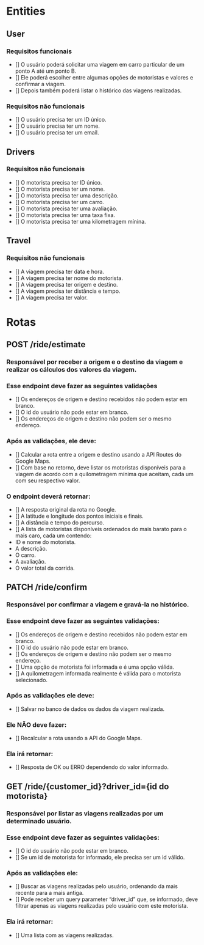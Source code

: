 # Entities

## User
### Requisitos funcionais
- [] O usuário poderá solicitar uma viagem em carro particular de um ponto A até um ponto B.
- [] Ele poderá escolher entre algumas opções de motoristas e valores e confirmar a viagem.
- [] Depois também poderá listar o histórico das viagens realizadas.

### Requisitos não funcionais
- [] O usuário precisa ter um ID único.
- [] O usuário precisa ter um nome.
- [] O usuário precisa ter um email.

## Drivers
### Requisitos não funcionais
- [] O motorista precisa ter ID único.
- [] O motorista precisa ter um nome.
- [] O motorista precisa ter uma descrição.
- [] O motorista precisa ter um carro.
- [] O motorista precisa ter uma avaliação.
- [] O motorista precisa ter uma taxa fixa.
- [] O motorista precisa ter uma kilometragem mínina.

## Travel
### Requisitos não funcionais
- [] A viagem precisa ter data e hora.
- [] A viagem precisa ter nome do motorista.
- [] A viagem precisa ter origem e destino.
- [] A viagem precisa ter distância e tempo.
- [] A viagem precisa ter valor.

# Rotas

## POST /ride/estimate
### Responsável por receber a origem e o destino da viagem e realizar os cálculos dos valores da viagem.

### Esse endpoint deve fazer as seguintes validações
- [] Os endereços de origem e destino recebidos não podem estar em branco.
- [] O id do usuário não pode estar em branco.
- [] Os endereços de origem e destino não podem ser o mesmo endereço.

### Após as validações, ele deve:
- [] Calcular a rota entre a origem e destino usando a API Routes do Google Maps.
- [] Com base no retorno, deve listar os motoristas disponíveis para a viagem de acordo com a quilometragem mínima que aceitam, cada um com seu respectivo valor.

### O endpoint deverá retornar:
- [] A resposta original da rota no Google.
- [] A latitude e longitude dos pontos iniciais e finais.
- [] A distância e tempo do percurso.
- [] A lista de motoristas disponíveis ordenados do mais barato para o mais caro, cada um contendo:
- ID e nome do motorista.
- A descrição.
- O carro.
- A avaliação.
- O valor total da corrida.

## PATCH /ride/confirm

### Responsável por confirmar a viagem e gravá-la no histórico.

### Esse endpoint deve fazer as seguintes validações:
- [] Os endereços de origem e destino recebidos não podem estar em branco.
- [] O id do usuário não pode estar em branco.
- [] Os endereços de origem e destino não podem ser o mesmo endereço.
- [] Uma opção de motorista foi informada e é uma opção válida.
- [] A quilometragem informada realmente é válida para o motorista selecionado.

### Após as validações ele deve:
- [] Salvar no banco de dados os dados da viagem realizada.

### Ele NÃO deve fazer:
- [] Recalcular a rota usando a API do Google Maps.

### Ela irá retornar:
- [] Resposta de OK ou ERRO dependendo do valor informado.

## GET /ride/{customer_id}?driver_id={id do motorista}

### Responsável por listar as viagens realizadas por um determinado usuário.

### Esse endpoint deve fazer as seguintes validações:
- [] O id do usuário não pode estar em branco.
- [] Se um id de motorista for informado, ele precisa ser um id válido.

### Após as validações ele:
- [] Buscar as viagens realizadas pelo usuário, ordenando da mais recente para a mais antiga.
- [] Pode receber um query parameter “driver_id” que, se informado, deve filtrar apenas as viagens realizadas pelo usuário com este motorista.

### Ela irá retornar:
- [] Uma lista com as viagens realizadas.